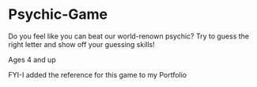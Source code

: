 # Psychic-Game

<p> Do you feel like you can beat our world-renown psychic? Try to guess the right letter and show off your guessing skills!</p>
<p> Ages 4 and up</p>
<p> FYI-I added the reference for this game to my Portfolio</p>
